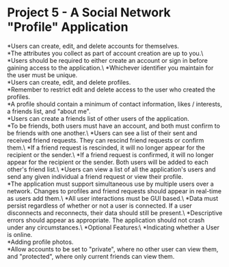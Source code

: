# Project 5 - A Social Network "Profile" Application 
*Users can create, edit, and delete accounts for themselves.\
  *The attributes you collect as part of account creation are up to you.\ 
*Users should be required to either create an account or sign in before gaining access to the application.\ 
  *Whichever identifier you maintain for the user must be unique.\
*Users can create, edit, and delete profiles.\
  *Remember to restrict edit and delete access to the user who created the profiles.\
  *A profile should contain a minimum of contact information, likes / interests, a friends list, and "about me".\
*Users can create a friends list of other users of the application.\
  *To be friends, both users must have an account, and both must confirm to be friends with one another.\ 
*Users can see a list of their sent and received friend requests. They can rescind friend requests or confirm them.\ 
  *If a friend request is rescinded, it will no longer appear for the recipient or the sender.\ 
  *If a friend request is confirmed, it will no longer appear for the recipient or the sender. Both users will be added to each other's friend list.\ 
*Users can view a list of all the application's users and send any given individual a friend request or view their profile.\
  *The application must support simultaneous use by multiple users over a network. Changes to profiles and friend requests should appear in real-time as users add them.\ 
  *All user interactions must be GUI based.\ 
  *Data must persist regardless of whether or not a user is connected. If a user disconnects and reconnects, their data should still be present.\ 
  *Descriptive errors should appear as appropriate. The application should not crash under any circumstances.\ 
  *Optional Features:\ 
*Indicating whether a User is online.\
*Adding profile photos.\
*Allow accounts to be set to "private", where no other user can view them, and "protected", where only current friends can view them.
